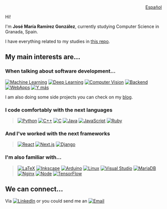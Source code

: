 <p align="right"><a href="README.md">Español</a></p>

Hi!

I'm **José María Ramírez González**, currently studying Computer Science in Granada, Spain.

I have everything related to my studies in <a href="https://github.com/jmramirezG/Universidad">this repo</a>.

## My main interests are...

### When talking about software development...

[![Machine Learning](https://img.shields.io/badge/-Machine%20Learning-lightgrey?style=for-the-badge)](#) [![Deep Learning](https://img.shields.io/badge/-Deep%20Learning-lightgrey?style=for-the-badge)](#) [![Computer Vision](https://img.shields.io/badge/-Computer%20Vision-lightgrey?style=for-the-badge)](#) [![Backend](https://img.shields.io/badge/-Backend-lightgrey?style=for-the-badge)](#) [![WebApps](https://img.shields.io/badge/-WebApps-lightgrey?style=for-the-badge)](#) [![Y más](https://img.shields.io/badge/-And%20much%20more!-white?style=for-the-badge)](#)

I am also doing some side projects you can check on my <a href="https://www.jmramirez.tk">blog</a>.

### I code comfortably with the next languages

> [![Python](https://img.shields.io/badge/python-%233776ab.svg?&style=for-the-badge&logo=python&logoColor=white)](#) [![C++](https://img.shields.io/badge/c%2B%2B-%2300599c.svg?&style=for-the-badge&logo=c%2B%2B&logoColor=white)](#) [![C](https://img.shields.io/badge/c-%23A8B9CC.svg?&style=for-the-badge&logo=c&logoColor=black)](#) [![Java](https://img.shields.io/badge/java-crimson?&style=for-the-badge&logo=java&logoColor=white)](#) [![JavaScript](https://img.shields.io/badge/javascript-%23F7DF1E.svg?&style=for-the-badge&logo=javascript&logoColor=black)](#) [![Ruby](https://img.shields.io/badge/ruby-%23CC342D.svg?&style=for-the-badge&logo=ruby&logoColor=white)](#)

### And I've worked with the next frameworks

> [![React](https://img.shields.io/badge/react-%2361DAFB.svg?&style=for-the-badge&logo=react&logoColor=black)](#) [![Next.js](https://img.shields.io/badge/next.js-%23000000.svg?&style=for-the-badge&logo=next.js&logoColor=white)](#) [![Django](https://img.shields.io/badge/django-%23092E20.svg?&style=for-the-badge&logo=django&logoColor=white)](#)

### I'm also familiar with...

> [![LaTeX](https://img.shields.io/badge/latex-%23008080.svg?&style=for-the-badge&logo=latex&logoColor=white)](#) [![Inkscape](https://img.shields.io/badge/inkscape-%23000000.svg?&style=for-the-badge&logo=inkscape&logoColor=white)](https://inkscape.org) [![Arduino](https://img.shields.io/badge/arduino-%2300979D.svg?&style=for-the-badge&logo=arduino&logoColor=white)](#)  [![Linux](https://img.shields.io/badge/Linux-%23CC342D.svg?&style=for-the-badge&logo=linux&logoColor=white)](#)  [![Visual Studio](https://img.shields.io/badge/Visual%20Studio-%2300599c.svg?&style=for-the-badge&logo=visualstudio&logoColor=white)](#) [![MariaDB](https://img.shields.io/badge/MariaDB-salmon?&style=for-the-badge&logo=mariadb&logoColor=white)](#) [![Nginx](https://img.shields.io/badge/Nginx-darkseagreen?&style=for-the-badge&logo=nginx&logoColor=white)](#) [![Node](https://img.shields.io/badge/node-darkorchid?&style=for-the-badge&logo=nodedotjs&logoColor=white)](#) [![TensorFlow](https://img.shields.io/badge/tensorflow-%23ff6f00.svg?&style=for-the-badge&logo=tensorflow&logoColor=white)](#)

## We can connect...

Via  [![LinkedIn](https://img.shields.io/badge/LinkedIn-mediumblue?&style=for-the-badge&logo=linkedin&logoColor=white)](https://www.linkedin.com/in/josemariaramirezg/) or you could send me an [![Email](https://img.shields.io/badge/Email-lightpink?&style=for-the-badge&logo=gmail&logoColor=black)](mailto:jm.ramirez.gonza@gmail.com)

